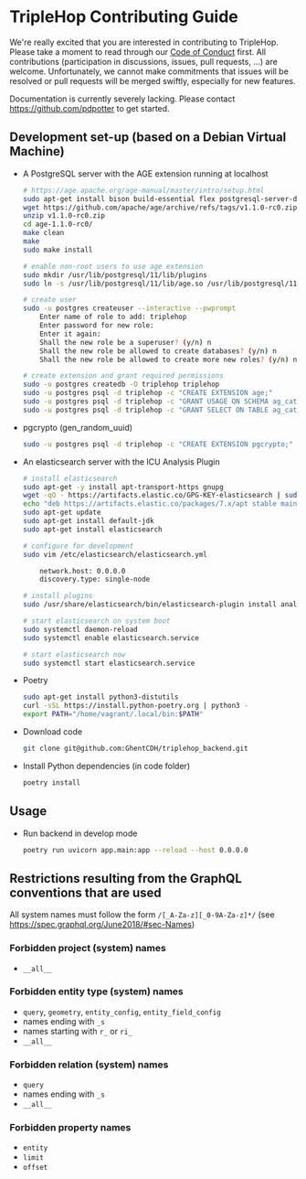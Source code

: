 # TripleHop Contributing Guide

We're really excited that you are interested in contributing to TripleHop. Please take a moment to read through our [Code of Conduct](CODE_OF_CONDUCT.md) first. All contributions (participation in discussions, issues, pull requests, ...) are welcome. Unfortunately, we cannot make commitments that issues will be resolved or pull requests will be merged swiftly, especially for new features.

Documentation is currently severely lacking. Please contact <https://github.com/pdpotter> to get started.

## Development set-up (based on a Debian Virtual Machine)

* A PostgreSQL server with the AGE extension running at localhost

    ```sh
    # https://age.apache.org/age-manual/master/intro/setup.html
    sudo apt-get install bison build-essential flex postgresql-server-dev-11 postgresql-client-11 postgresql-11 unzip
    wget https://github.com/apache/age/archive/refs/tags/v1.1.0-rc0.zip
    unzip v1.1.0-rc0.zip
    cd age-1.1.0-rc0/
    make clean
    make
    sudo make install

    # enable non-root users to use age extension
    sudo mkdir /usr/lib/postgresql/11/lib/plugins
    sudo ln -s /usr/lib/postgresql/11/lib/age.so /usr/lib/postgresql/11/lib/plugins/age.so

    # create user
    sudo -u postgres createuser --interactive --pwprompt
        Enter name of role to add: triplehop
        Enter password for new role:
        Enter it again:
        Shall the new role be a superuser? (y/n) n
        Shall the new role be allowed to create databases? (y/n) n
        Shall the new role be allowed to create more new roles? (y/n) n

    # create extension and grant required permissions
    sudo -u postgres createdb -O triplehop triplehop
    sudo -u postgres psql -d triplehop -c "CREATE EXTENSION age;"
    sudo -u postgres psql -d triplehop -c "GRANT USAGE ON SCHEMA ag_catalog TO triplehop;"
    sudo -u postgres psql -d triplehop -c "GRANT SELECT ON TABLE ag_catalog.ag_label TO triplehop;"
    ```

* pgcrypto (gen_random_uuid)

    ```sh
    sudo -u postgres psql -d triplehop -c "CREATE EXTENSION pgcrypto;"
    ```

* An elasticsearch server with the ICU Analysis Plugin

    ```sh
    # install elasticsearch
    sudo apt-get -y install apt-transport-https gnupg
    wget -qO - https://artifacts.elastic.co/GPG-KEY-elasticsearch | sudo apt-key add -
    echo "deb https://artifacts.elastic.co/packages/7.x/apt stable main" | sudo tee /etc/apt/sources.list.d/elastic-7.x.list
    sudo apt-get update
    sudo apt-get install default-jdk
    sudo apt-get install elasticsearch

    # configure for development
    sudo vim /etc/elasticsearch/elasticsearch.yml

        network.host: 0.0.0.0
        discovery.type: single-node

    # install plugins
    sudo /usr/share/elasticsearch/bin/elasticsearch-plugin install analysis-icu

    # start elasticsearch on system boot
    sudo systemctl daemon-reload
    sudo systemctl enable elasticsearch.service

    # start elasticsearch now
    sudo systemctl start elasticsearch.service
    ```

* Poetry

    ```sh
    sudo apt-get install python3-distutils
    curl -sSL https://install.python-poetry.org | python3 -
    export PATH="/home/vagrant/.local/bin:$PATH"
    ```

* Download code

    ```sh
    git clone git@github.com:GhentCDH/triplehop_backend.git
    ```

* Install Python dependencies (in code folder)

    ```sh
    poetry install
    ```

## Usage

* Run backend in develop mode

    ```sh
    poetry run uvicorn app.main:app --reload --host 0.0.0.0
    ```

## Restrictions resulting from the GraphQL conventions that are used

All system names must follow the form `/[_A-Za-z][_0-9A-Za-z]*/` (see <https://spec.graphql.org/June2018/#sec-Names>)

### Forbidden project (system) names

* `__all__`

### Forbidden entity type (system) names

* `query`, `geometry`, `entity_config`, `entity_field_config`
* names ending with `_s`
* names starting with `r_` or `ri_`
* `__all__`

### Forbidden relation (system) names

* `query`
* names ending with `_s`
* `__all__`

### Forbidden property names

* `entity`
* `limit`
* `offset`

